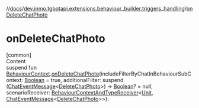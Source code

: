 //[docs](../../index.md)/[dev.inmo.tgbotapi.extensions.behaviour_builder.triggers_handling](index.md)/[onDeleteChatPhoto](on-delete-chat-photo.md)



# onDeleteChatPhoto  
[common]  
Content  
suspend fun [BehaviourContext](../dev.inmo.tgbotapi.extensions.behaviour_builder/-behaviour-context/index.md).[onDeleteChatPhoto](on-delete-chat-photo.md)(includeFilterByChatInBehaviourSubContext: [Boolean](https://kotlinlang.org/api/latest/jvm/stdlib/kotlin/-boolean/index.html) = true, additionalFilter: suspend ([ChatEventMessage](../dev.inmo.tgbotapi.types.message.abstracts/-chat-event-message/index.md)<[DeleteChatPhoto](../dev.inmo.tgbotapi.types.message.ChatEvents/-delete-chat-photo/index.md)>) -> [Boolean](https://kotlinlang.org/api/latest/jvm/stdlib/kotlin/-boolean/index.html)? = null, scenarioReceiver: [BehaviourContextAndTypeReceiver](../dev.inmo.tgbotapi.extensions.behaviour_builder/index.md#%5Bdev.inmo.tgbotapi.extensions.behaviour_builder%2FBehaviourContextAndTypeReceiver%2F%2F%2FPointingToDeclaration%2F%5D%2FClasslikes%2F625018081)<[Unit](https://kotlinlang.org/api/latest/jvm/stdlib/kotlin/-unit/index.html), [ChatEventMessage](../dev.inmo.tgbotapi.types.message.abstracts/-chat-event-message/index.md)<[DeleteChatPhoto](../dev.inmo.tgbotapi.types.message.ChatEvents/-delete-chat-photo/index.md)>>):   



